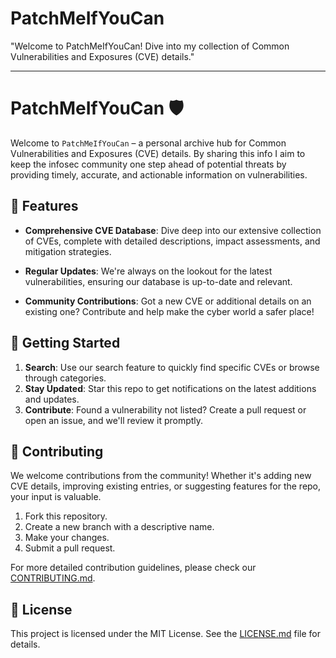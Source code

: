 # PatchMeIfYouCan
"Welcome to PatchMeIfYouCan! Dive into my collection of Common Vulnerabilities and Exposures (CVE) details."


---

# PatchMeIfYouCan 🛡️

Welcome to `PatchMeIfYouCan` – a personal archive hub for Common Vulnerabilities and Exposures (CVE) details. By sharing this info I aim to keep the infosec community one step ahead of potential threats by providing timely, accurate, and actionable information on vulnerabilities.

## 🌟 Features

- **Comprehensive CVE Database**: Dive deep into our extensive collection of CVEs, complete with detailed descriptions, impact assessments, and mitigation strategies.
  
- **Regular Updates**: We're always on the lookout for the latest vulnerabilities, ensuring our database is up-to-date and relevant.

- **Community Contributions**: Got a new CVE or additional details on an existing one? Contribute and help make the cyber world a safer place!

## 🚀 Getting Started

1. **Search**: Use our search feature to quickly find specific CVEs or browse through categories.
2. **Stay Updated**: Star this repo to get notifications on the latest additions and updates.
3. **Contribute**: Found a vulnerability not listed? Create a pull request or open an issue, and we'll review it promptly.

## 🤝 Contributing

We welcome contributions from the community! Whether it's adding new CVE details, improving existing entries, or suggesting features for the repo, your input is valuable.

1. Fork this repository.
2. Create a new branch with a descriptive name.
3. Make your changes.
4. Submit a pull request.

For more detailed contribution guidelines, please check our [CONTRIBUTING.md](path_to_contributing.md).

## 📜 License

This project is licensed under the MIT License. See the [LICENSE.md](path_to_license.md) file for details.
